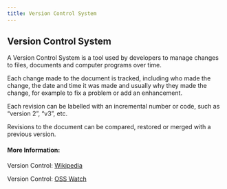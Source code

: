```yaml
---
title: Version Control System
---
```

## Version Control System

<!-- The article goes here, in GitHub-flavored Markdown. Feel free to add YouTube videos, images, and CodePen/JSBin embeds  -->

A Version Control System is a tool used by developers to manage changes to files, documents and computer programs over time. 

Each change made to the document is tracked, including who made the change, the date and time it was made and usually why they made the change, for example to fix a problem or add an enhancement. 

Each revision can be labelled with an incremental number or code, such as “version 2”, “v3”, etc.  

Revisions to the document can be compared, restored or merged with a previous version. 


#### More Information:
<!-- Please add any articles you think might be helpful to read before writing the article -->

Version Control: [Wikipedia](https://en.wikipedia.org/wiki/Version_control)

Version Control: [OSS Watch](http://oss-watch.ac.uk/resources/versioncontrol)




